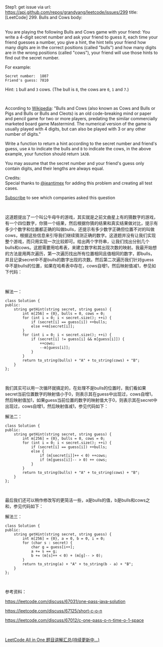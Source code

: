 Step1: get issue via url: https://api.github.com/repos/grandyang/leetcode/issues/299 
 title:[LeetCode] 299. Bulls and Cows 
 body:  
  

You are playing the following Bulls and Cows game with your friend: You write a 4-digit secret number and ask your friend to guess it, each time your friend guesses a number, you give a hint, the hint tells your friend how many digits are in the correct positions (called "bulls") and how many digits are in the wrong positions (called "cows"), your friend will use those hints to find out the secret number.

For example:
    
    
    Secret number:  1807
    Friend's guess: 7810
    

Hint: `1` bull and `3` cows. (The bull is `8`, the cows are `0`, `1` and `7`.)

 

According to [Wikipedia](https://en.wikipedia.org/wiki/Bulls_and_Cows): "Bulls and Cows (also known as Cows and Bulls or Pigs and Bulls or Bulls and Cleots) is an old code-breaking mind or paper and pencil game for two or more players, predating the similar commercially marketed board game Mastermind. The numerical version of the game is usually played with 4 digits, but can also be played with 3 or any other number of digits."

Write a function to return a hint according to the secret number and friend's guess, use `A` to indicate the bulls and `B` to indicate the cows, in the above example, your function should return `1A3B`.

You may assume that the secret number and your friend's guess only contain digits, and their lengths are always equal.

Credits:  
Special thanks to [@jeantimex](https://leetcode.com/discuss/user/jeantimex) for adding this problem and creating all test cases.

[Subscribe](https://leetcode.com/subscribe/) to see which companies asked this question

 

这道题提出了一个叫公牛母牛的游戏，其实就是之前文曲星上有的猜数字的游戏，有一个四位数字，你猜一个结果，然后根据你猜的结果和真实结果做对比，提示有多少个数字和位置都正确的叫做bulls，还提示有多少数字正确但位置不对的叫做cows，根据这些信息来引导我们继续猜测正确的数字。这道题并没有让我们实现整个游戏，而只用实现一次比较即可。给出两个字符串，让我们找出分别几个bulls和cows。这题需要用哈希表，来建立数字和其出现次数的映射。我最开始想的方法是用两次遍历，第一次遍历找出所有位置相同且值相同的数字，即bulls，并且记录secret中不是bulls的数字出现的次数。然后第二次遍历我们针对guess中不是bulls的位置，如果在哈希表中存在，cows自增1，然后映射值减1，参见如下代码：

 

解法一：
    
    
    class Solution {
    public:
        string getHint(string secret, string guess) {
            int m[256] = {0}, bulls = 0, cows = 0;
            for (int i = 0; i < secret.size(); ++i) {
                if (secret[i] == guess[i]) ++bulls;
                else ++m[secret[i]];
            }
            for (int i = 0; i < secret.size(); ++i) {
                if (secret[i] != guess[i] && m[guess[i]]) {
                    ++cows;
                    --m[guess[i]];
                }
            }
            return to_string(bulls) + "A" + to_string(cows) + "B";
        }
    };

 

我们其实可以用一次循环就搞定的，在处理不是bulls的位置时，我们看如果secret当前位置数字的映射值小于0，则表示其在guess中出现过，cows自增1，然后映射值加1，如果guess当前位置的数字的映射值大于0，则表示其在secret中出现过，cows自增1，然后映射值减1，参见代码如下：

解法二：
    
    
    class Solution {
    public:
        string getHint(string secret, string guess) {
            int m[256] = {0}, bulls = 0, cows = 0;
            for (int i = 0; i < secret.size(); ++i) {
                if (secret[i] == guess[i]) ++bulls;
                else {
                    if (m[secret[i]]++ < 0) ++cows;
                    if (m[guess[i]]-- > 0) ++ cows;
                }
            }
            return to_string(bulls) + "A" + to_string(cows) + "B";
        }
    };

 

最后我们还可以稍作修改写的更简洁一些，a是bulls的值，b是bulls和cows之和，参见代码如下：

解法三：
    
    
    class Solution {
    public:
        string getHint(string secret, string guess) {
            int m[256] = {0}, a = 0, b = 0, i = 0;
            for (char s : secret) {
                char g = guess[i++];
                a += s == g;
                b += (m[s]++ < 0) + (m[g]-- > 0);
            }
            return to_string(a) + "A" + to_string(b - a) + "B";
        }
    };

 

参考资料：

<https://leetcode.com/discuss/67031/one-pass-java-solution>

<https://leetcode.com/discuss/67125/short-c-o-n>

<https://leetcode.com/discuss/67012/c-one-pass-o-n-time-o-1-space>

 

[LeetCode All in One 题目讲解汇总(持续更新中...)](http://www.cnblogs.com/grandyang/p/4606334.html)
